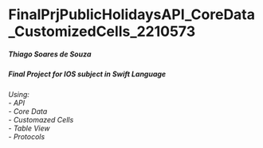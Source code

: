 # FinalPrjPublicHolidaysAPI_CoreData_CustomizedCells_2210573
<h5>Thiago Soares de Souza</h5>
<h5>Final Project for IOS subject in Swift Language</h5>
<h6>Using:
<br/>
- API
<br/>
- Core Data
<br/>
- Customazed Cells
<br/>
- Table View
<br/>
- Protocols
</h6>
